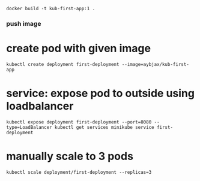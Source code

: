`
docker build -t kub-first-app:1 .
`

### push image


# create pod with given image
`
kubectl create deployment first-deployment --image=aybjax/kub-first-app
`

# service: expose pod to outside using loadbalancer

`
kubectl expose deployment first-deployment --port=8080 --type=LoadBalancer
kubectl get services
minikube service first-deployment
`

# manually scale to 3 pods
`
kubectl scale deployment/first-deployment --replicas=3
`